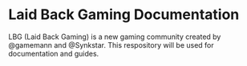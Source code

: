 # Laid Back Gaming Documentation
LBG (Laid Back Gaming) is a new gaming community created by @gamemann and @Synkstar. This respository will be used for documentation and guides.
